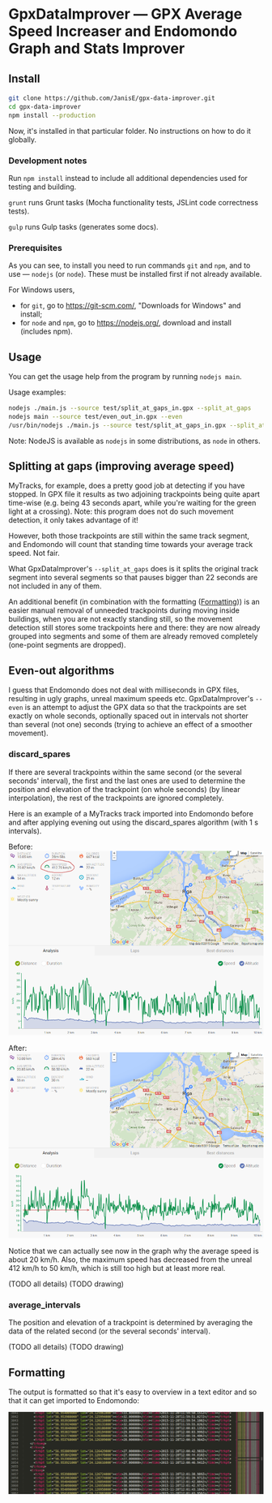 # GpxDataImprover — GPX Average Speed Increaser and Endomondo Graph and Stats Improver

## Install

```bash
git clone https://github.com/JanisE/gpx-data-improver.git
cd gpx-data-improver
npm install --production
```

Now, it's installed in that particular folder. No instructions on how to do it globally.

### Development notes

Run ```npm install``` instead to include all additional dependencies used for testing and building.

```grunt``` runs Grunt tasks (Mocha functionality tests, JSLint code correctness tests).

```gulp``` runs Gulp tasks (generates some docs).

### Prerequisites

As you can see, to install you need to run commands `git` and `npm`, and to use — `nodejs` (or `node`). These must be installed first if not already available.

For Windows users,
* for `git`, go to https://git-scm.com/, "Downloads for Windows" and install;
* for `node` and `npm`, go to https://nodejs.org/, download and install (includes npm).

## Usage

You can get the usage help from the program by running `nodejs main`.

Usage examples:
```bash
nodejs ./main.js --source test/split_at_gaps_in.gpx --split_at_gaps
nodejs main --source test/even_out_in.gpx --even
/usr/bin/nodejs ./main.js --source test/split_at_gaps_in.gpx --split_at_gaps > testnew.gpx
```

Note: NodeJS is available as `nodejs` in some distributions, as `node` in others.

## Splitting at gaps (improving average speed)

MyTracks, for example, does a pretty good job at detecting if you have stopped. In GPX file it results as two adjoining trackpoints being quite apart time-wise (e.g. being 43 seconds apart, while you're waiting for the green light at a crossing). Note: this program does not do such movement detection, it only takes advantage of it!

However, both those trackpoints are still within the same track segment, and Endomondo will count that standing time towards your average track speed. Not fair.

What GpxDataImprover's `--split_at_gaps` does is it splits the original track segment into several segments so that pauses bigger than 22 seconds are not included in any of them.

An additional benefit (in combination with the formatting ([Formatting](#formatting))) is an easier manual removal of unneeded trackpoints during moving inside buildings, when you are not exactly standing still, so the movement detection still stores some trackpoints here and there: they are now already grouped into segments and some of them are already removed completely (one-point segments are dropped).

## Even-out algorithms

I guess that Endomondo does not deal with milliseconds in GPX files, resulting in ugly graphs, unreal maximum speeds etc. GpxDataImprover's `--even` is an attempt to adjust the GPX data so that the trackpoints are set exactly on whole seconds, optionally spaced out in intervals not shorter than several (not one) seconds (trying to achieve an effect of a smoother movement).

### discard_spares

If there are several trackpoints within the same second (or the several seconds' interval), the first and the last ones are used to determine the position and elevation of the trackpoint (on whole seconds) (by linear interpolation), the rest of the trackpoints are ignored completely.

Here is an example of a MyTracks track imported into Endomondo before and after applying evening out using the discard_spares algorithm (with 1 s intervals).

Before:
![A screenshot of an example Endomondo workout imported from MyTracks before evening out](doc/even_before.png)

After:
![A screenshot of an example Endomondo workout imported from MyTracks after evening out with the default parameters (1 s intervals, discard-spares algorithm)](doc/even_after_default.png)

Notice that we can actually see now in the graph why the average speed is about 20 km/h. Also, the maximum speed has decreased from the unreal 412 km/h to 50 km/h, which is still too high but at least more real.

(TODO all details)
(TODO drawing)

### average_intervals

The position and elevation of a trackpoint is determined by averaging the data of the related second (or the several seconds' interval).

(TODO all details)
(TODO drawing)

## Formatting

The output is formatted so that it's easy to overview in a text editor and so that it can get imported to Endomondo:

![A screenshot of an example formatting](doc/formatting.png)
